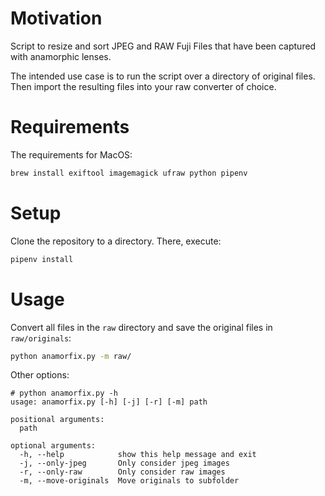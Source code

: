 # Motivation

Script to resize and sort JPEG and RAW Fuji Files that have been captured with anamorphic lenses.

The intended use case is to run the script over a directory of original files. Then import the resulting files into your raw converter of choice.

# Requirements

The requirements for MacOS:

```bash
brew install exiftool imagemagick ufraw python pipenv
```

# Setup

Clone the repository to a directory. There, execute:

```bash
pipenv install
```

# Usage

Convert all files in the ```raw``` directory and save the original files in ```raw/originals```:

```bash
python anamorfix.py -m raw/
```

Other options:

```
# python anamorfix.py -h
usage: anamorfix.py [-h] [-j] [-r] [-m] path

positional arguments:
  path

optional arguments:
  -h, --help            show this help message and exit
  -j, --only-jpeg       Only consider jpeg images
  -r, --only-raw        Only consider raw images
  -m, --move-originals  Move originals to subfolder

```